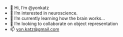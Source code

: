 - 👋 Hi, I’m @yonkatz
- 👀 I’m interested in neuroscience.
- 🌱 I’m currently learning how the brain works...
- 💞️ I’m looking to collaborate on object representation
- 📫 yon.katz@gmail.com

<!---
yonkatz/yonkatz is a ✨ special ✨ repository because its `README.md` (this file) appears on your GitHub profile.
You can click the Preview link to take a look at your changes.
--->
